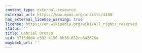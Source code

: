 ```yaml
---
content_type: external-resource
external_url: https://www.moma.org/artists/4430
has_external_license_warning: true
license: https://en.wikipedia.org/wiki/All_rights_reserved
status: ''
title: Gabriel Orozco
uid: 3715d0d4-e592-4150-8b36-652ce842626a
wayback_url: ''
---
```

